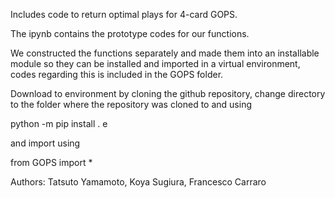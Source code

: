 Includes code to return optimal plays for 4-card GOPS.

The ipynb contains the prototype codes for our functions.

We constructed the functions separately and made them into an installable module so they can be installed and imported in a virtual environment, codes regarding this is included in the GOPS folder.

Download to environment by cloning the github repository, change directory to the folder where the repository was cloned to and using 

python -m pip install . e

and import using

from GOPS import *

Authors: Tatsuto Yamamoto, Koya Sugiura, Francesco Carraro
